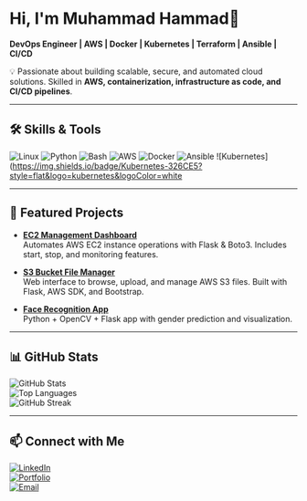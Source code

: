 # Hi, I'm Muhammad Hammad👋  
**DevOps Engineer | AWS | Docker | Kubernetes | Terraform | Ansible | CI/CD**

💡 Passionate about building scalable, secure, and automated cloud solutions. Skilled in **AWS, containerization, infrastructure as code, and CI/CD pipelines**.

---

## 🛠 Skills & Tools
![Linux](https://img.shields.io/badge/Linux-FCC624?style=flat&logo=linux&logoColor=black)
![Python](https://img.shields.io/badge/Python-3776AB?style=flat&logo=python&logoColor=white)
![Bash](https://img.shields.io/badge/Bash-4EAA25?style=flat&logo=gnu-bash&logoColor=white)
![AWS](https://img.shields.io/badge/AWS-232F3E?style=flat&logo=amazon-aws&logoColor=white)
![Docker](https://img.shields.io/badge/Docker-2496ED?style=flat&logo=docker&logoColor=white)
![Ansible](https://img.shields.io/badge/Ansible-EE0000?style=flat&logo=ansible&logoColor=white)
![Kubernetes](https://img.shields.io/badge/Kubernetes-326CE5?style=flat&logo=kubernetes&logoColor=white

---

## 📌 Featured Projects

- **[EC2 Management Dashboard](https://github.com/yourusername/ec2-management-dashboard)**  
  Automates AWS EC2 instance operations with Flask & Boto3. Includes start, stop, and monitoring features.

- **[S3 Bucket File Manager](https://github.com/yourusername/s3-bucket-file-manager)**  
  Web interface to browse, upload, and manage AWS S3 files. Built with Flask, AWS SDK, and Bootstrap.

- **[Face Recognition App](https://github.com/yourusername/face-recognition-app)**  
  Python + OpenCV + Flask app with gender prediction and visualization.

---

## 📊 GitHub Stats
![GitHub Stats](https://github-readme-stats.vercel.app/api?username=yourusername&show_icons=true&theme=tokyonight)  
![Top Languages](https://github-readme-stats.vercel.app/api/top-langs/?username=yourusername&layout=compact&theme=tokyonight)  
![GitHub Streak](https://github-readme-streak-stats.herokuapp.com/?user=yourusername&theme=tokyonight)

---

## 📫 Connect with Me
[![LinkedIn](https://img.shields.io/badge/LinkedIn-0077B5?logo=linkedin&logoColor=white)](your-linkedin-url)  
[![Portfolio](https://img.shields.io/badge/Portfolio-000000?logo=About.me&logoColor=white)](your-portfolio-url)  
[![Email](https://img.shields.io/badge/Email-D14836?logo=gmail&logoColor=white)](mailto:your-email@example.com)
